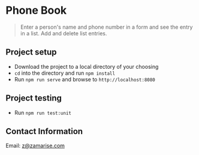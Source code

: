 # Phone Book

> Enter a person's name and phone number in a form and see the entry in a list. Add and delete list entries.

## Project setup

- Download the project to a local directory of your choosing
- `cd` into the directory and run `npm install`
- Run `npm run serve` and browse to `http://localhost:8080`

## Project testing

- Run `npm run test:unit`

## Contact Information

Email: z@zamarise.com
